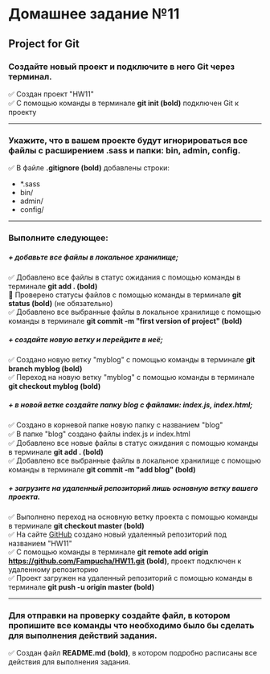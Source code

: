 # Домашнее задание №11
## Project for Git


### Создайте новый проект и подключите в него Git через терминал.

:white_check_mark: Создан проект "HW11"    
:white_check_mark: С помощью команды в терминале **git init (bold)** подключен Git к проекту
____

### Укажите, что в вашем проекте будут игнорироваться все файлы с расширением .sass и папки: bin, admin, config.

:white_check_mark: В файле **.gitignore (bold)** добавлены строки:
+ *.sass
+ bin/
+ admin/
+ config/
____

### Выполните следующее:

##### + добавьте все файлы в локальное хранилище;
:white_check_mark: Добавлено все файлы в статус ожидания с помощью команды в терминале **git add . (bold)**    
:black_square_button: Проверено статусы файлов с помощью команды в терминале **git status (bold)** (не обязательно)    
:white_check_mark: Добавлено все выбранные файлы в локальное хранилище с помощью команды в терминале **git commit -m "first version of project" (bold)**

##### + создайте новую ветку и перейдите в неё;
:white_check_mark: Создано новую ветку "myblog" с помощью команды в терминале **git branch myblog (bold)**    
:white_check_mark: Переход на новую ветку "myblog" с помощью команды в терминале **git checkout myblog (bold)**

##### + в новой ветке создайте папку blog с файлами: index.js, index.html;
:white_check_mark: Создано в корневой папке новую папку с названием "blog"    
:white_check_mark: В папке "blog" создано файлы index.js и index.html    
:white_check_mark: Добавлено все новые файлы в статус ожидания с помощью команды в терминале **git add . (bold)**    
:white_check_mark: Добавлено все выбранные файлы в локальное хранилище с помощью команды в терминале **git commit -m "add blog" (bold)**

##### + загрузите на удаленный репозиторий лишь основную ветку вашего проекта.
:white_check_mark: Выполнено переход на основную ветку проекта с помощью команды в терминале **git checkout master (bold)**    
:white_check_mark: На сайте [GitHub](https://github.com/) создано новый удаленный репозиторий под названием "HW11"    
:white_check_mark: С помощью команды в терминале **git remote add origin https://github.com/Fampucha/HW11.git (bold)**, проект подключен к удаленному репозиторию    
:white_check_mark: Проект загружен на удаленный репозиторий с помощью команды в терминале **git push -u origin master (bold)** 
____

### Для отправки на проверку создайте файл, в котором пропишите все команды что необходимо было бы сделать для выполнения действий задания.
:white_check_mark: Создан файл **README.md (bold)**, в котором подробно расписаны все действия для выполнения задания.
